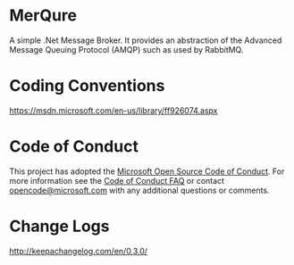 # MerQure
 A simple .Net Message Broker. It provides an abstraction of the Advanced Message Queuing Protocol (AMQP) such as used by RabbitMQ.

# Coding Conventions
https://msdn.microsoft.com/en-us/library/ff926074.aspx
 
# Code of Conduct
This project has adopted the [Microsoft Open Source Code of Conduct](https://opensource.microsoft.com/codeofconduct/).
For more information see the [Code of Conduct FAQ](https://opensource.microsoft.com/codeofconduct/faq/) or contact [opencode@microsoft.com](mailto:opencode@microsoft.com) with any additional questions or comments.

# Change Logs
http://keepachangelog.com/en/0.3.0/